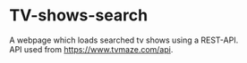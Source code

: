 # TV-shows-search<br>
A webpage which loads searched tv shows using a REST-API.<br>
API used from https://www.tvmaze.com/api.
